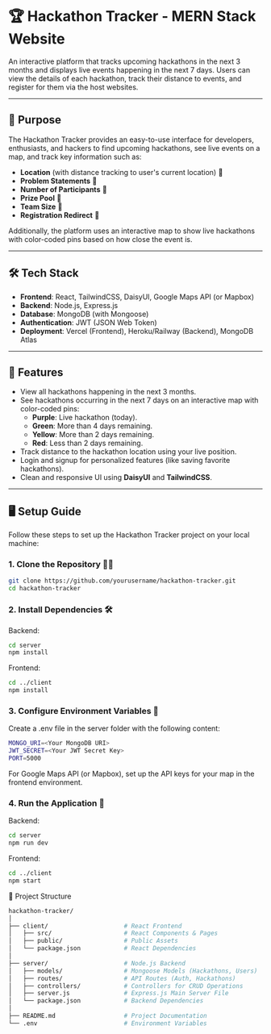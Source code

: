 # 🏆 Hackathon Tracker - MERN Stack Website

An interactive platform that tracks upcoming hackathons in the next 3 months and displays live events happening in the next 7 days. Users can view the details of each hackathon, track their distance to events, and register for them via the host websites.


---

## 🚀 **Purpose**

The Hackathon Tracker provides an easy-to-use interface for developers, enthusiasts, and hackers to find upcoming hackathons, see live events on a map, and track key information such as:
- **Location** (with distance tracking to user's current location) 📍
- **Problem Statements** 📝
- **Number of Participants** 👥
- **Prize Pool** 🎁
- **Team Size** 👫
- **Registration Redirect** 🔗

Additionally, the platform uses an interactive map to show live hackathons with color-coded pins based on how close the event is.

---

## 🛠 **Tech Stack**

- **Frontend**: React, TailwindCSS, DaisyUI, Google Maps API (or Mapbox)
- **Backend**: Node.js, Express.js
- **Database**: MongoDB (with Mongoose)
- **Authentication**: JWT (JSON Web Token)
- **Deployment**: Vercel (Frontend), Heroku/Railway (Backend), MongoDB Atlas

---

## 🌟 **Features**

- View all hackathons happening in the next 3 months.
- See hackathons occurring in the next 7 days on an interactive map with color-coded pins:
  - **Purple**: Live hackathon (today).
  - **Green**: More than 4 days remaining.
  - **Yellow**: More than 2 days remaining.
  - **Red**: Less than 2 days remaining.
- Track distance to the hackathon location using your live position.
- Login and signup for personalized features (like saving favorite hackathons).
- Clean and responsive UI using **DaisyUI** and **TailwindCSS**.

---

## 🖥 **Setup Guide**

Follow these steps to set up the Hackathon Tracker project on your local machine:

### 1. **Clone the Repository** 🧑‍💻
```bash
git clone https://github.com/yourusername/hackathon-tracker.git
cd hackathon-tracker
```

### 2. Install Dependencies 🛠
Backend:
```bash 
cd server
npm install

```

Frontend:
```bash 
cd ../client
npm install

```

### 3. Configure Environment Variables 🔐
Create a .env file in the server folder with the following content:
```bash
MONGO_URI=<Your MongoDB URI>
JWT_SECRET=<Your JWT Secret Key>
PORT=5000
```
For Google Maps API (or Mapbox), set up the API keys for your map in the frontend environment.

### 4. Run the Application 🚀
Backend:
```bash
cd server
npm run dev

```

Frontend:
```bash
cd ../client
npm start
```

📂 Project Structure
```bash
hackathon-tracker/
│
├── client/                     # React Frontend
│   ├── src/                    # React Components & Pages
│   ├── public/                 # Public Assets
│   └── package.json            # React Dependencies
│
├── server/                     # Node.js Backend
│   ├── models/                 # Mongoose Models (Hackathons, Users)
│   ├── routes/                 # API Routes (Auth, Hackathons)
│   ├── controllers/            # Controllers for CRUD Operations
│   ├── server.js               # Express.js Main Server File
│   └── package.json            # Backend Dependencies
│
├── README.md                   # Project Documentation
└── .env                        # Environment Variables
```
